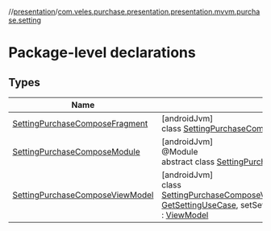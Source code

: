 //[presentation](../../index.md)/[com.veles.purchase.presentation.presentation.mvvm.purchase.setting](index.md)

# Package-level declarations

## Types

| Name | Summary |
|---|---|
| [SettingPurchaseComposeFragment](-setting-purchase-compose-fragment/index.md) | [androidJvm]<br>class [SettingPurchaseComposeFragment](-setting-purchase-compose-fragment/index.md) : [BaseFragment](../com.veles.purchase.presentation.base.mvvm.fragment/-base-fragment/index.md) |
| [SettingPurchaseComposeModule](-setting-purchase-compose-module/index.md) | [androidJvm]<br>@Module<br>abstract class [SettingPurchaseComposeModule](-setting-purchase-compose-module/index.md) |
| [SettingPurchaseComposeViewModel](-setting-purchase-compose-view-model/index.md) | [androidJvm]<br>class [SettingPurchaseComposeViewModel](-setting-purchase-compose-view-model/index.md)@Injectconstructor(getSettingUseCase: [GetSettingUseCase](../../../domain/domain/com.veles.purchase.domain.usecase.setting/-get-setting-use-case/index.md), setSettingUseCase: [SetSettingUseCase](../../../domain/domain/com.veles.purchase.domain.usecase.setting/-set-setting-use-case/index.md), router: [Router](../com.veles.purchase.presentation.base.mvvm.navigation/-router/index.md)) : [ViewModel](https://developer.android.com/reference/kotlin/androidx/lifecycle/ViewModel.html) |
